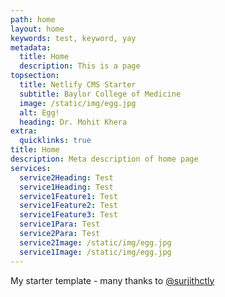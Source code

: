 ```yaml
---
path: home
layout: home
keywords: test, keyword, yay
metadata:
  title: Home
  description: This is a page
topsection:
  title: Netlify CMS Starter
  subtitle: Baylor College of Medicine
  image: /static/img/egg.jpg
  alt: Egg!
  heading: Dr. Mohit Khera
extra:
  quicklinks: true
title: Home
description: Meta description of home page
services:
  service2Heading: Test
  service1Heading: Test
  service1Feature1: Test
  service1Feature2: Test
  service1Feature3: Test
  service1Para: Test
  service2Para: Test
  service2Image: /static/img/egg.jpg
  service1Image: /static/img/egg.jpg
---
```

My starter template - many thanks to [@surjithctly](https://surjithctly.in/)